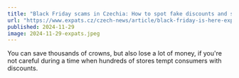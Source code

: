 ```yaml
---
title: "Black Friday scams in Czechia: How to spot fake discounts and shop safely"
url: "https://www.expats.cz/czech-news/article/black-friday-is-here-experts-share-tips-on-how-to-avoid-scams"
published: 2024-11-29
image: 2024-11-29-expats.jpeg
---
```


You can save thousands of crowns, but also lose a lot of money, if you're not careful during a time when hundreds of stores tempt consumers with discounts.
